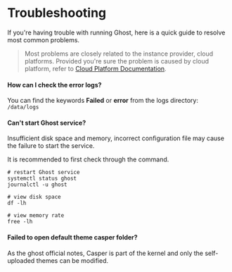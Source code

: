 # Troubleshooting

If you're having trouble with running Ghost, here is a quick guide to resolve most common problems.

> Most problems are closely related to the instance provider, cloud platforms. Provided you're sure the problem is caused by cloud platform, refer to [Cloud Platform Documentation](https://support.websoft9.com/docs/faq/tech-instance.html).

#### How can I check the error logs?

You can find the keywords **Failed** or **error** from the logs directory: `/data/logs`

#### Can't start Ghost service?

Insufficient disk space and memory, incorrect configuration file may cause the failure to start the service. 

It is recommended to first check through the command.

```shell
# restart Ghost service
systemctl status ghost
journalctl -u ghost

# view disk space
df -lh

# view memory rate
free -lh
```

#### Failed to open default theme casper folder?

As the ghost official notes, Casper is part of the kernel and only the self-uploaded themes can be modified.
